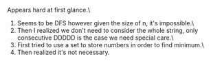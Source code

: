 Appears hard at first glance.\
1. Seems to be DFS however given the size of n, it's impossible.\
2. Then I realized we don't need to consider the whole string, only consecutive DDDDD is the case we need special care.\
3. First tried to use a set to store numbers in order to find minimum.\
4. Then realized it's not necessary.
